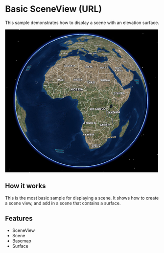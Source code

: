 # Basic SceneView (URL)

This sample demonstrates how to display a scene with an elevation surface.

![](screenshot.png)

## How it works

This is the most basic sample for displaying a scene. It shows how to create a scene view, and add in a scene that contains a surface.

## Features
- SceneView
- Scene
- Basemap
- Surface
